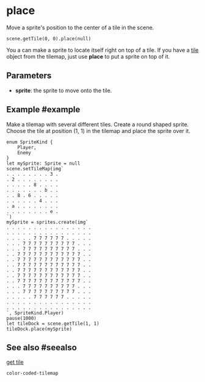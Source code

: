 # place

Move a sprite's position to the center of a tile in the scene.

```sig
scene.getTile(0, 0).place(null)
```

You a can make a sprite to locate itself right on top of a tile. If you have a [tile](/types/tile) object from the tilemap, just use **place** to put a sprite on top of it.

## Parameters

* **sprite**: the sprite to move onto the tile.

## Example #example

Make a tilemap with several different tiles. Create a round shaped sprite. Choose the tile at position (1, 1) in the tilemap and place the sprite over it.

```blocks
enum SpriteKind {
    Player,
    Enemy
}
let mySprite: Sprite = null
scene.setTileMap(img`
. . . . . . . . 3 . 
. 2 . . . . . . . . 
. . . . . 8 . . . . 
. . . . . . . b . . 
. . 8 . 6 . . . . . 
. . . . . . 4 . . . 
. a . . . . . . . . 
. . . . . . . . e . 
`)
mySprite = sprites.create(img`
. . . . . . . . . . . . . . . . 
. . . . . . . . . . . . . . . . 
. . . . . 7 7 7 7 7 7 . . . . . 
. . . 7 7 7 7 7 7 7 7 7 7 . . . 
. . . 7 7 7 7 7 7 7 7 7 7 . . . 
. . 7 7 7 7 7 7 7 7 7 7 7 7 . . 
. . 7 7 7 7 7 7 7 7 7 7 7 7 . . 
. . 7 7 7 7 7 7 7 7 7 7 7 7 . . 
. . 7 7 7 7 7 7 7 7 7 7 7 7 . . 
. . 7 7 7 7 7 7 7 7 7 7 7 7 . . 
. . 7 7 7 7 7 7 7 7 7 7 7 7 . . 
. . . 7 7 7 7 7 7 7 7 7 7 . . . 
. . . 7 7 7 7 7 7 7 7 7 7 . . . 
. . . . . 7 7 7 7 7 7 . . . . . 
. . . . . . . . . . . . . . . . 
. . . . . . . . . . . . . . . . 
`, SpriteKind.Player)
pause(1000)
let tileDock = scene.getTile(1, 1)
tileDock.place(mySprite)
```

## See also #seealso

[get tile](/reference/scene/get-tile)

```package
color-coded-tilemap
```